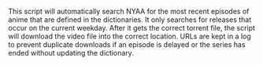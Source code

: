This script will automatically search NYAA for the most recent episodes of anime that are defined in the dictionaries. It only searches for releases that occur on the current weekday. After it gets the correct torrent file, the script will download the video file into the correct location. URLs are kept in a log to prevent duplicate downloads if an episode is delayed or the series has ended without updating the dictionary.
